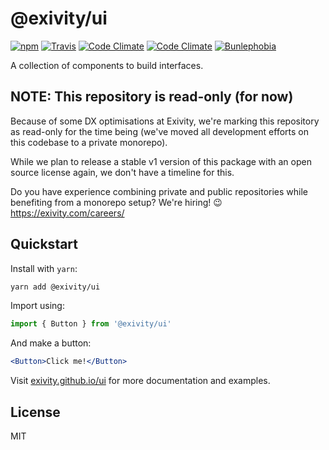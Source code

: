 @exivity/ui
===========

[![npm](https://img.shields.io/npm/v/@exivity/ui.svg?style=flat-square)](https://www.npmjs.com/package/@exivity/ui)
[![Travis](https://img.shields.io/travis/com/exivity/ui.svg?style=flat-square)](https://travis-ci.com/exivity/ui)
[![Code Climate](https://img.shields.io/codeclimate/coverage/exivity/ui.svg?style=flat-square)](https://codecov.io/gh/exivity/ui)
[![Code Climate](https://img.shields.io/codeclimate/maintainability/exivity/ui.svg?style=flat-square)](https://codeclimate.com/github/exivity/ui)
[![Bunlephobia](https://img.shields.io/bundlephobia/minzip/@exivity/ui.svg?label=bundlesize&style=flat-square)](https://bundlephobia.com/result?p=@exivity/ui)

A collection of components to build interfaces.

NOTE: This repository is read-only (for now)
--------------------------------------------

Because of some DX optimisations at Exivity, we're marking this repository as
read-only for the time being (we've moved all development efforts on this
codebase to a private monorepo).

While we plan to release a stable v1 version of this package with an open
source license again, we don't have a timeline for this.

Do you have experience combining private and public repositories while
benefiting from a monorepo setup? We're hiring! 😉 https://exivity.com/careers/

Quickstart
----------

Install with `yarn`:

```bash
yarn add @exivity/ui
```

Import using:

```javascript
import { Button } from '@exivity/ui'
```

And make a button:

```jsx
<Button>Click me!</Button>
```

Visit [exivity.github.io/ui](https://exivity.github.io/ui/) for more documentation and examples.

License
-------

MIT
